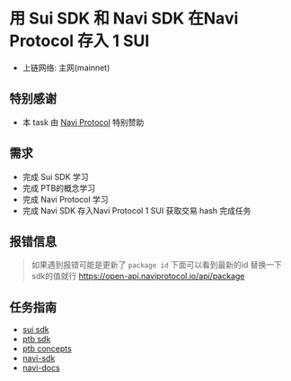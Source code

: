 #  用 Sui SDK 和 Navi SDK 在Navi Protocol 存入 1 SUI
- 上链网络: 主网(mainnet)

## 特别感谢
- 本 task 由 [Navi Protocol](https://app.naviprotocol.io) 特别赞助

## 需求
- 完成  Sui SDK 学习
- 完成  PTB的概念学习
- 完成  Navi Protocol 学习
- 完成  Navi SDK 存入Navi Protocol 1 SUI 获取交易 hash 完成任务

## 报错信息
> 如果遇到报错可能是更新了  `package id` 下面可以看到最新的id 替换一下sdk的值就行 
https://open-api.naviprotocol.io/api/package


## 任务指南
- [sui sdk](https://sdk.mystenlabs.com/typescript)
- [ptb sdk](https://sdk.mystenlabs.com/typescript/transaction-building/basics)
- [ptb concepts](https://docs.sui.io/concepts/transactions/prog-txn-blocks)
- [navi-sdk](https://github.com/naviprotocol/navi-sdk)
- [navi-docs](https://naviprotocol.gitbook.io/navi-protocol-developer-docs/how-to-interact-with-the-contract/navi-sdk/api-interface)